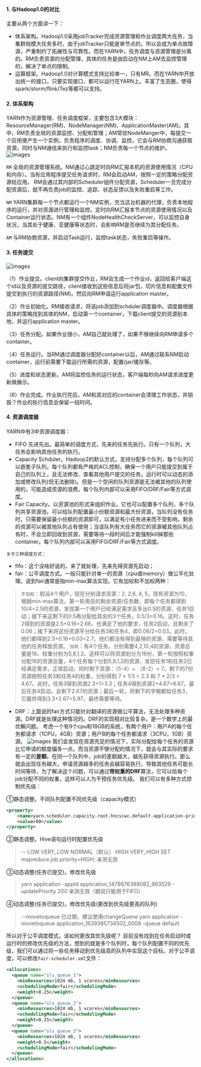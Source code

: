 #### 1. 与Hadoop1.0的对比
主要从两个方面讲一下：
* 体系架构。Hadoop1.0采用jobTracker完成资源管理和作业调度两大任务，当集群规模大任务多时，由于jobTracker只能是单节点的，所以会成为单点故障源，严重制约了拓展性与可靠性。而在YARN中，任务调度与资源管理是分离的。RM负责资源的分配管理，具体的任务是由启动在NM上AM去监控管理的，解决了单点的限制。
* 运算框架。Hadoop1.0对计算模式支持比较单一，只有MR。而在YARN中开放出统一的接口，只要实现接口，都可以运行在YARN上。丰富了生态圈，使得spark/storm/flink/Tez等都可以支持。

#### 2. 体系架构
YARN作为资源管理、任务调度框架，主要包含3大模块：ResourceManager(RM)、NodeManager(NM)、ApplicationMaster(AM)。其中，RM负责全局的资源监控、分配和管理；AM常驻NodeManger中，每提交一个应用便产生一个实例，负责程序的调度、协调、监控，它会与RM协商沟通获取资源，同时与NM通信来执行和监控task；NM负责每一个节点的维护。
![images](https://github.com/LadyTao/study-notes/blob/main/picture/yarn-structure.png)

`RM`  全局的资源管理系统。NM通过心跳定时向RM汇报本机的资源使用情况（CPU和内存）。当有应用程序提交任务请求时，RM会启动AM，按照一定的策略分配资源给应用。
RM会通过其内部的Scheduler组件分配资源，Scheduler一旦完成分配资源后，就不再负责job的监控、追踪、状态反馈以及失败重启等工作。

`NM` YARN集群每一个节点都运行一个NM实例，充当这台机器的代理，负责本地程序的运行，并对资源进行管理和监控。定时向RM汇报本节点的资源使用情况以及Container运行状态。NM有一个组件NodeHealthCheckServer，可以监控自身状况，当其处于健康、亚健康等状态时，会影响RM是否继续为其分配任务。

`AM`  与RM协商资源，并启动Task运行，监控task状态，失败重启等操作。

#### 3. 任务提交
![images](https://github.com/LadyTao/study-notes/blob/main/picture/yarn.png)

（1）作业提交。client向集群提交作业，RM会生成一个作业id，返回给客户端这个id以及资源的提交路径，client接收到这些信息后将jar包，切片信息和配置文件提交到执行的资源路径(NM)。然后向RM申请运行application master。

（2）作业初始化。RM接收请求，将该job添加到schduler调度器中。调度器根据具体的策略找到具体的NM，启动第一个container，下载client提交的资源到本地，并运行application master。

（3）任务分配。如果作业很小，AM自己就处理了，如果不够继续向RM申请多个container。

（4）任务运行。当RM通过调度器分配好container以后，AM通过联系NM启动container，运行前需要下载运行所需的资源，配置/jar/缓存等。

（5）进度和状态更新。AM将监控任务的运行状态，客户端每秒向AM请求进度更新做展示。

（6）作业完成。作业执行完后，AM和其对应的container会清理工作状态，并销毁？作业的执行信息会保留一段时间。


#### 4. 资源调度器
YARN中有3中资源调度器：
* FIFO 先进先出。最简单的调度方式，先来的任务先执行。只有一个队列，大任务会影响其他任务的执行。
* Capacity Schduler。Hadoop2的默认方式，支持分配多个队列，每个队列可以嵌套子队列。每个队列都有严格的ACL控制，确保一个用户只能提交到属于自己的队列上，且无法修改、查看其他用户提交的任务。运行时可以动态的添加或修改队列(但无法删除)。但是一个空闲的队列资源是无法被其他的队列使用的，可能造成资源的浪费。每个队列内部可以采用FIFO/DRF/Fair等方式调度。
* Fair Capacity。以资源池的形式来组织作业。它也可以配置多个队列，多个队列共享资源池。可以给队列配置最小份额资源和最大份资源，当队列没有任务时，只需要保留最小份额的资源即可，以满足有小任务进来而不受影响，剩余的资源可以被其他队列占有使用；当该队列有大任务而它的资源被其他队列占有时，不会立即回收到资源，需要等待一段时间后才能强制kill掉那些container。每个队列内部可以采用FIFO/DRF/Fair等方式调度。

`关于三种调度方式：`
* fifo：这个没啥好说的，来了就处理，先来先得资源先启动；
* fair：公平调度方式。一般只能针对单一的资源（cpu或memory）做公平化处理。说到fair通常是指min-max算法实现。它有加权和不加权两种：
>`不加权`：假设4个用户，现在分别请求资源：2, 2,6, 4, 5，现有资源为10，根据min-max算法，第一轮用总的剩余资源/任务数，即每个任务都得到10/4=2.5的资源，发现第一个用户已经满足需求且多出0.5的资源，任务1启动；接下来这剩下的0.5再分配给其余的3个任务，0.5/3=0.16。这时，任务2得到的资源是2.5+0.16=2.66，也满足了他的要求，任务2启动，且剩余了0.06；接下来将这份资源平分给任务3和任务4，即0.06/2=0.03。此时，他们都得到2.5+0.16+0.03=2.7。他们都没有得到最够的资源，需要等待其他的任务释放资源。
> `加权`：有4个任务，分别需要4,2,10,4的资源，资源总量是16，权重分别为5,8,1,2。这样可以将资源划分为16份，第一轮按照权重分配16的资源总量，4个任务每个分到5,8,1,2的资源，发现任务1和任务2已经满足需求，正常启动，同时剩下资源：（5-4）+ （8-2）= 7。剩下的7份资源按照任务3和任务4的权重，分别得到 7 * 1/3 = 2.3 和 7 * 2/3 = 4.67。此时，任务3得到资源2.3+1=3.3；任务4得到资源2+4.67=6.67。最后任务4启动，且剩下2.67的资源；最后一轮，将剩下的字眼都给任务3，它最终得到3.3+2.67=5.97，最终需要等待。

* DRF：上面说的fair方式只能针对翻译的资源做公平算法，无法处理多种资源。DRF就是处理这种情况的。DRF的实现相对比较复杂，是一个数学上的最优解问题。
考虑一个有9个cpu和18GB的系统，有两个用户：用户A的每个任务都请求（1CPU，4GB）资源；用户B的每个任务都请求（3CPU，1GB）资源。
![images](https://github.com/LadyTao/study-notes/blob/main/picture/drf.png)
我们会发现在资源充足的情况下，实际分配给每个任务的资源比它申请的额度偏多一点。而当资源不够分配的情况下，就会与其实际的要求有一定的**差额**。在同一个队列中，job的差额越大，越先获得资源执行。那么就会出现任务越大，申请资源越多的任务会越容易执行，导致其他任务可能长时间等待，为了解决这个问题，可以通过**带权重的DRF**算法，它可以给每个job分配不同的权重，这样可以人为干预任务优先级。
我们可以有多种方式控制优先级：

①静态调整。不同队列配置不同优先级（capacity模式）
```xml
<property>
    <name>yarn.scheduler.capacity.root.hncscwc.default-application-priority</name>
    <value>80</value>
</property>
```
②静态调整。Hive语句运行时配置优先级
> -- LOW VERY_LOW NORMAL（默认） HIGH VERY_HIGH
> SET mapreduce.job.priority=HIGH;
> 亲测无效

③动态调整(任务已提交)。修改优先级
> yarn application -appId application_1478676388082_963529 -updatePriority 200
> 亲测无效（据说只能用于FIFO）

④动态调整(任务已提交)。修改优先级(更改到优先级更高的队列)
> --movetoqueue 已过期，建议使用changeQuene
> yarn application -movetoqueue application_1639385734502_0008 -queue default 

所以对于公平调度模式，该如何更改其优先级呢？
目前没有找到在任务启动时或运行时的修改优先级的方法，想到的就是多个队列时，每个队列配置不同的优先级，我们可以通过将一些任务移动到优先级高的队列中实现这个目标。对于公平调度，可以修改`fair-scheduler.xml`文件：
```xml
<allocations>
  <queue name="sls_queue_1">
    <minResources>1024 mb, 1 vcores</minResources>
    <schedulingMode>fair</schedulingMode>
    <weight>0.25</weight>
  </queue>
  <queue name="sls_queue_2">
    <minResources>1024 mb, 1 vcores</minResources>
    <schedulingMode>fair</schedulingMode>
    <weight>0.25</weight>
  </queue>
  <queue name="sls_queue_3">
    <minResources>1024 mb, 1 vcores</minResources>
    <weight>0.5</weight>
    <schedulingMode>fair</schedulingMode>
  </queue>
</allocations>
```
